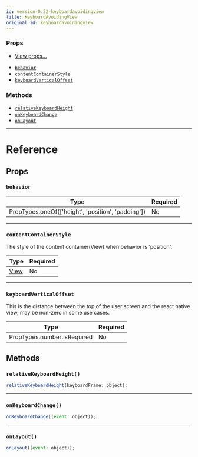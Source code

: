 ```yaml
---
id: version-0.32-keyboardavoidingview
title: KeyboardAvoidingView
original_id: keyboardavoidingview
---
```


### Props

- [View props...](view.md#props)

* [`behavior`](keyboardavoidingview.md#behavior)
* [`contentContainerStyle`](keyboardavoidingview.md#contentcontainerstyle)
* [`keyboardVerticalOffset`](keyboardavoidingview.md#keyboardverticaloffset)

### Methods

- [`relativeKeyboardHeight`](keyboardavoidingview.md#relativekeyboardheight)
- [`onKeyboardChange`](keyboardavoidingview.md#onkeyboardchange)
- [`onLayout`](keyboardavoidingview.md#onlayout)

---

# Reference

## Props

### `behavior`

| Type                                               | Required |
| -------------------------------------------------- | -------- |
| PropTypes.oneOf(['height', 'position', 'padding']) | No       |

---

### `contentContainerStyle`

The style of the content container(View) when behavior is 'position'.

| Type                  | Required |
| --------------------- | -------- |
| [View](view.md#style) | No       |

---

### `keyboardVerticalOffset`

This is the distance between the top of the user screen and the react native view, may be non-zero in some use cases.

| Type                        | Required |
| --------------------------- | -------- |
| PropTypes.number.isRequired | No       |

## Methods

### `relativeKeyboardHeight()`

```javascript
relativeKeyboardHeight(keyboardFrame: object):
```

---

### `onKeyboardChange()`

```javascript
onKeyboardChange((event: object));
```

---

### `onLayout()`

```javascript
onLayout((event: object));
```

